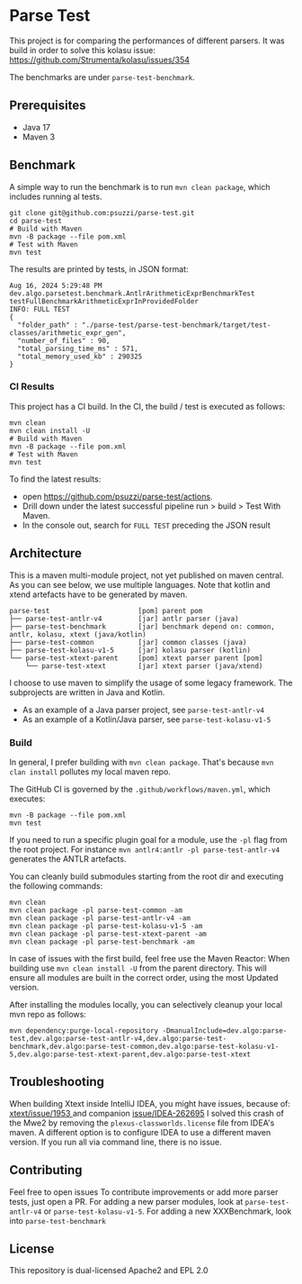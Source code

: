 # Parse Test

This project is for comparing the performances of different parsers.
It was build in order to solve this kolasu issue: https://github.com/Strumenta/kolasu/issues/354

The benchmarks are under `parse-test-benchmark`.

## Prerequisites
- Java 17
- Maven 3

## Benchmark

A simple way to run the benchmark is to run `mvn clean package`, which includes running al tests.

```
git clone git@github.com:psuzzi/parse-test.git
cd parse-test
# Build with Maven
mvn -B package --file pom.xml
# Test with Maven
mvn test
```

The results are printed by tests, in JSON format:

```
Aug 16, 2024 5:29:48 PM dev.algo.parsetest.benchmark.AntlrArithmeticExprBenchmarkTest testFullBenchmarkArithmeticExprInProvidedFolder
INFO: FULL TEST
{
  "folder_path" : "./parse-test/parse-test-benchmark/target/test-classes/arithmetic_expr_gen",
  "number_of_files" : 90,
  "total_parsing_time_ms" : 571,
  "total_memory_used_kb" : 290325
}
```

### CI Results

This project has a CI build.
In the CI, the build / test is executed as follows:

```
mvn clean
mvn clean install -U
# Build with Maven
mvn -B package --file pom.xml
# Test with Maven
mvn test
```

To find the latest results:
- open https://github.com/psuzzi/parse-test/actions.
- Drill down under the latest successful pipeline run > build > Test With Maven.
- In the console out, search for `FULL TEST` preceding the JSON result

## Architecture

This is a maven multi-module project, not yet published on maven central.
As you can see below, we use multiple languages.
Note that kotlin and xtend artefacts have to be generated by maven.

```
parse-test                      [pom] parent pom
├── parse-test-antlr-v4         [jar] antlr parser (java)
├── parse-test-benchmark        [jar] benchmark depend on: common, antlr, kolasu, xtext (java/kotlin)
├── parse-test-common           [jar] common classes (java)
├── parse-test-kolasu-v1-5      [jar] kolasu parser (kotlin)
└── parse-test-xtext-parent     [pom] xtext parser parent [pom]
    └── parse-test-xtext        [jar] xtext parser (java/xtend)
```

I choose to use maven to simplify the usage of some legacy framework.
The subprojects are written in Java and Kotlin.
- As an example of a Java parser project, see `parse-test-antlr-v4`
- As an example of a Kotlin/Java parser, see `parse-test-kolasu-v1-5`

### Build

In general, I prefer building with `mvn clean package`.
That's because `mvn clan install` pollutes my local maven repo.

The GitHub CI is governed by the `.github/workflows/maven.yml`, which executes:
```
mvn -B package --file pom.xml
mvn test
```

If you need to run a specific plugin goal for a module, use the `-pl` flag from the root project.
For instance `mvn antlr4:antlr -pl parse-test-antlr-v4` generates the ANTLR artefacts.

You can cleanly build submodules starting from the root dir and executing the following commands:

```
mvn clean
mvn clean package -pl parse-test-common -am
mvn clean package -pl parse-test-antlr-v4 -am
mvn clean package -pl parse-test-kolasu-v1-5 -am
mvn clean package -pl parse-test-xtext-parent -am
mvn clean package -pl parse-test-benchmark -am
```

In case of issues with the first build, feel free use the Maven Reactor:
When building use `mvn clean install -U` from the parent directory.
This will ensure all modules are built in the correct order, using the most Updated version.

After installing the modules locally, you can selectively cleanup your local mvn repo as follows:

```
mvn dependency:purge-local-repository -DmanualInclude=dev.algo:parse-test,dev.algo:parse-test-antlr-v4,dev.algo:parse-test-benchmark,dev.algo:parse-test-common,dev.algo:parse-test-kolasu-v1-5,dev.algo:parse-test-xtext-parent,dev.algo:parse-test-xtext
```

## Troubleshooting

When building Xtext inside IntelliJ IDEA, you might have issues, because of:  [xtext/issue/1953 ](https://github.com/eclipse/xtext/issues/1953)and companion [issue/IDEA-262695](https://youtrack.jetbrains.com/issue/IDEA-262695)
I solved this crash of the Mwe2 by removing the `plexus-classworlds.license` file from IDEA's maven.
A different option is to configure IDEA to use a different maven version.
If you run all via command line, there is no issue.


## Contributing

Feel free to open issues
To contribute improvements or add more parser tests, just open a PR.
For adding a new parser modules, look at `parse-test-antlr-v4` or `parse-test-kolasu-v1-5`.
For adding a new XXXBenchmark, look into `parse-test-benchmark`

## License

This repository is dual-licensed Apache2 and EPL 2.0
